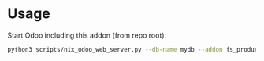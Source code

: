 # Usage

Start Odoo including this addon (from repo root):

```bash
python3 scripts/nix_odoo_web_server.py --db-name mydb --addon fs_product_public_category_multi_image
```
